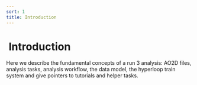 ```yaml
---
sort: 1
title: Introduction
---
```


# <i class="fa-solid fa-door-open"></i>&nbsp;Introduction

Here we describe the fundamental concepts of a run 3 analysis: AO2D files, analysis tasks, analysis workflow, the data model, the hyperloop train system and give pointers to tutorials and helper tasks.
